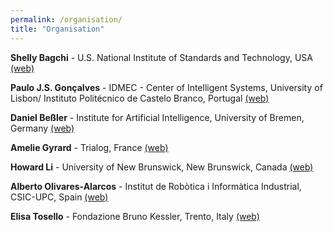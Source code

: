 ```yaml
---
permalink: /organisation/
title: "Organisation"
---
```




**Shelly Bagchi** - U.S. National Institute of Standards and Technology, USA [(web)](https://www.nist.gov/people/shelly-bagchi)

**Paulo J.S. Gonçalves** - IDMEC - Center of Intelligent Systems, University of Lisbon/ Instituto Politécnico de Castelo Branco, Portugal [(web)](https://scholar.google.com/citations?user=Yg7Q_LYAAAAJ&hl=pt-PT)

**Daniel Beßler** - Institute for Artificial Intelligence, University of Bremen, Germany [(web)](https://ai.uni-bremen.de/team/daniel_bessler)

**Amelie Gyrard** - Trialog, France [(web)](https://wiki.aiisc.ai/index.php?title=AmelieGyrard)

**Howard Li** - University of New Brunswick, New Brunswick, Canada [(web)](https://www.unb.ca/faculty-staff/directory/engineering-electrical-and-computer/li-howard.html)

**Alberto Olivares-Alarcos** - Institut de Robòtica i Informàtica Industrial, CSIC-UPC, Spain [(web)](https://www.aolivaresalarcos.com/)

**Elisa Tosello** - Fondazione Bruno Kessler, Trento, Italy [(web)](https://elisatosello.github.io/)






